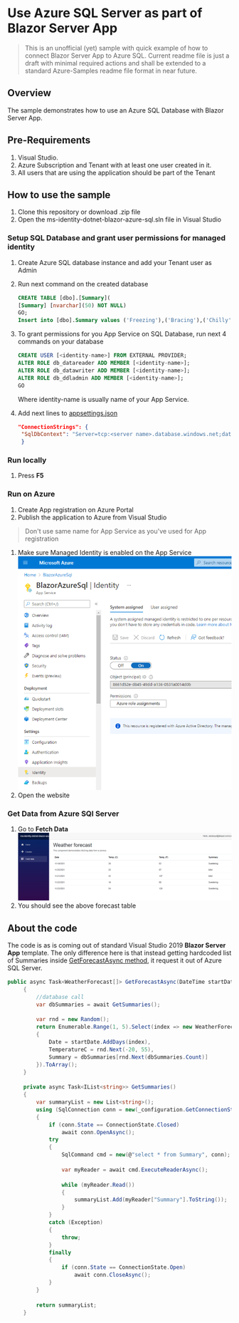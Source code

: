 # Use Azure SQL Server as part of Blazor Server App

> This is an unofficial (yet) sample with quick example of how to connect Blazor Server App to Azure SQL.
  Current readme file is just a draft with minimal required actions and shall be extended to a standard Azure-Samples readme file format in near future.

## Overview

The sample demonstrates how to use an Azure SQL Database with Blazor Server App.

## Pre-Requirements

1. Visual Studio.
1. Azure Subscription and Tenant with at least one user created in it.
1. All users that are using the application should be part of the Tenant

## How to use the sample

1. Clone this repository or download .zip file
1. Open the ms-identity-dotnet-blazor-azure-sql.sln file in Visual Studio

### Setup SQL Database and grant user permissions for managed identity

1. Create Azure SQL database instance and add your Tenant user as Admin
1. Run next command on the created database

   ```sql
   CREATE TABLE [dbo].[Summary](
   [Summary] [nvarchar](50) NOT NULL) 
   GO;
   Insert into [dbo].Summary values ('Freezing'),('Bracing'),('Chilly'),('Cool'),('Mild'),('Warm'),('Balmy'),('Hot'),('Sweltering'),('Scorching')
   ```

1. To grant permissions for you App Service on SQL Database, run next 4 commands on your database

   ```sql
   CREATE USER [<identity-name>] FROM EXTERNAL PROVIDER;
   ALTER ROLE db_datareader ADD MEMBER [<identity-name>];
   ALTER ROLE db_datawriter ADD MEMBER [<identity-name>];
   ALTER ROLE db_ddladmin ADD MEMBER [<identity-name>];
   GO
   ```

   Where identity-name is usually name of your App Service.

1. Add next lines to [appsettings.json](https://github.com/aremo-ms/ms-identity-dotnet-blazor-azure-sql/blob/master/appsettings.json)

   ```json
   "ConnectionStrings": {
    "SqlDbContext": "Server=tcp:<server name>.database.windows.net;database=<database name>;Authentication=Active Directory Default"
    }
   ```

### Run locally

1. Press **F5**

### Run on Azure

1. Create App registration on Azure Portal
1. Publish the application to Azure from Visual Studio

> Don't use same name for App Service as you've used for App registration

1. Make sure Managed Identity is enabled on the App Service ![managed-identity-enabled](./ReadmeFiles/managed-identity-enabled.png)
1. Open the website

### Get Data from Azure SQl Server

1. Go to **Fetch Data** ![fetch-data-menu](./ReadmeFiles/fetch-data-menu.png)
1. You should see the above forecast table

## About the code

The code is as is coming out of standard Visual Studio 2019 **Blazor Server App** template. The only difference here is that instead getting hardcoded list of Summaries inside [GetForecastAsync method](https://github.com/aremo-ms/ms-identity-dotnet-blazor-azure-sql/blob/77ef2e3077620992736f06bbb3bdad1c904a1760/Data/WeatherForecastService.cs#L20), it request it out of Azure SQL Server.

   ```csharp
   public async Task<WeatherForecast[]> GetForecastAsync(DateTime startDate)
        {
            //database call
            var dbSummaries = await GetSummaries();

            var rnd = new Random();
            return Enumerable.Range(1, 5).Select(index => new WeatherForecast
            {
                Date = startDate.AddDays(index),
                TemperatureC = rnd.Next(-20, 55),
                Summary = dbSummaries[rnd.Next(dbSummaries.Count)]
            }).ToArray();
        }

        private async Task<IList<string>> GetSummaries()
        {
            var summaryList = new List<string>();
            using (SqlConnection conn = new(_configuration.GetConnectionString("SqlDbContext")))
            {
                if (conn.State == ConnectionState.Closed)
                    await conn.OpenAsync();
                try
                {
                    SqlCommand cmd = new(@"select * from Summary", conn);

                    var myReader = await cmd.ExecuteReaderAsync();

                    while (myReader.Read())
                    {
                        summaryList.Add(myReader["Summary"].ToString());
                    }
                }
                catch (Exception)
                {
                    throw;
                }
                finally
                {
                    if (conn.State == ConnectionState.Open)
                        await conn.CloseAsync();
                }
            }

            return summaryList;
        }
   ```
